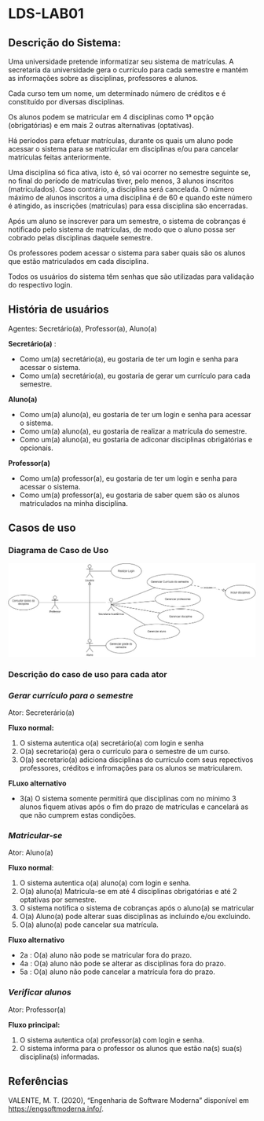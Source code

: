 # LDS-LAB01

## Descrição do Sistema:

Uma universidade pretende informatizar seu sistema de matrículas. A secretaria da universidade gera o currículo para cada semestre e mantém as informações sobre as disciplinas, professores e alunos.

Cada curso tem um nome, um determinado número de créditos e é constituído por diversas disciplinas.

Os alunos podem se matricular em 4 disciplinas como 1ª opção (obrigatórias) e em mais 2 outras alternativas (optativas).

Há períodos para efetuar matrículas, durante os quais um aluno pode acessar o sistema para se matricular em disciplinas e/ou para cancelar matrículas feitas anteriormente.

Uma disciplina só fica ativa, isto é, só vai ocorrer no semestre seguinte se, no final do período de matrículas tiver, pelo menos, 3 alunos inscritos (matriculados). Caso contrário, a disciplina será cancelada. O número máximo de alunos inscritos a uma disciplina é de 60 e quando este número é atingido, as inscrições (matrículas) para essa disciplina são encerradas.

Após um aluno se inscrever para um semestre, o sistema de cobranças é notificado pelo sistema de matrículas, de modo que o aluno possa ser cobrado pelas disciplinas daquele semestre.

Os professores podem acessar o sistema para saber quais são os alunos que estão matriculados em cada disciplina.

Todos os usuários do sistema têm senhas que são utilizadas para validação do respectivo login.


## História de usuários

Agentes: Secretário(a), Professor(a), Aluno(a)


**Secretário(a)** :
* Como um(a) secretário(a), eu gostaria de ter um login e senha para acessar o sistema.
* Como um(a) secretário(a), eu gostaria de gerar um currículo para cada semestre.


**Aluno(a)**
* Como um(a) aluno(a), eu gostaria de ter um login e senha para acessar o sistema.
* Como um(a) aluno(a), eu gostaria de realizar a matrícula do semestre.
* Como um(a) aluno(a), eu gostaria de adiconar disciplinas obrigátórias e opcionais.


**Professor(a)**
* Como um(a) professor(a), eu gostaria de ter um login e senha para acessar o sistema.
* Como um(a) professor(a), eu gostaria de saber quem são os alunos matriculados na minha disciplina.


## Casos de uso

### Diagrama de Caso de Uso
![diagrama de caso de uso](./Projeto/DCU.jpg)

### Descrição do caso de uso para cada ator
### *Gerar currículo para o semestre*
Ator: Secreterário(a)

**Fluxo normal:**
1. O sistema autentica o(a) secretário(a) com login e senha
2. O(a) secretario(a) gera o currículo para o semestre de um curso.
3. O(a) secretario(a) adiciona disciplinas do currículo com seus repectivos professores, créditos e infromações para os alunos se matricularem.

**FLuxo alternativo**
* 3(a) O sistema somente permitirá que disciplinas com no mínimo 3 alunos fiquem ativas após o fim do prazo de matrículas e cancelará
as que não cumprem estas condições.



### *Matricular-se*
Ator: Aluno(a)

**Fluxo normal**:
1. O sistema autentica o(a) aluno(a) com login e senha.
2. O(a) aluno(a) Matricula-se em até 4 disciplinas obrigatórias e até 2 optativas por semestre.
3. O sistema notifica o sistema de cobranças após o aluno(a) se matricular
4. O(a) Aluno(a) pode alterar suas disciplinas as incluindo e/ou excluindo.
5. O(a) aluno(a) pode cancelar sua matrícula.


**Fluxo alternativo**
* 2a : O(a) aluno não pode se matricular fora do prazo.
* 4a : O(a) aluno não pode se alterar as disciplinas fora do prazo.
* 5a : O(a) aluno não pode cancelar a matrícula fora do prazo.


### *Verificar alunos*
Ator: Professor(a)

**Fluxo principal:**
1. O sistema autentica o(a) professor(a) com login e senha.
2. O sistema informa para o professor os alunos que estão na(s) sua(s) disciplina(s) informadas.

## Referências

VALENTE, M. T. (2020), “Engenharia de Software Moderna” disponível em https://engsoftmoderna.info/.
